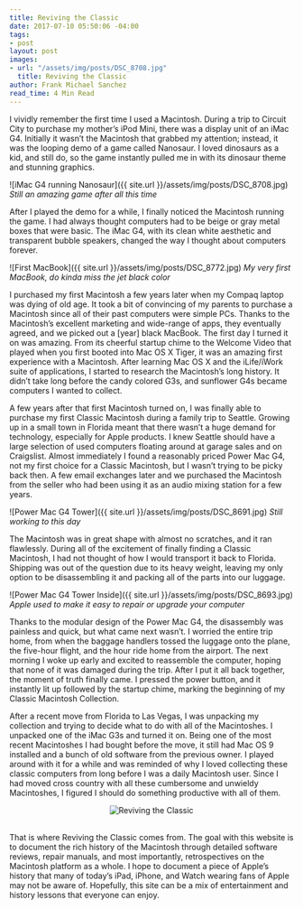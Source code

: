 ```yaml
---
title: Reviving the Classic
date: 2017-07-10 05:50:06 -04:00
tags:
- post
layout: post
images:
- url: "/assets/img/posts/DSC_8708.jpg"
  title: Reviving the Classic
author: Frank Michael Sanchez
read_time: 4 Min Read
---
```


I vividly remember the first time I used a Macintosh. During a trip to Circuit City to purchase my mother’s iPod Mini, there was a display unit of an iMac G4. Initially it wasn’t the Macintosh that grabbed my attention; instead, it was the looping demo of a game called Nanosaur. I loved dinosaurs as a kid, and still do, so the game instantly pulled me in with its dinosaur theme and stunning graphics.

![iMac G4 running Nanosaur]({{ site.url }}/assets/img/posts/DSC_8708.jpg)
*Still an amazing game after all this time*

After I played the demo for a while, I finally noticed the Macintosh running the game. I had always thought computers had to be beige or gray metal boxes that were basic. The iMac G4, with its clean white aesthetic and transparent bubble speakers, changed the way I thought about computers forever.

![First MacBook]({{ site.url }}/assets/img/posts/DSC_8772.jpg)
*My very first MacBook, do kinda miss the jet black color*

I purchased my first Macintosh a few years later when my Compaq laptop was dying of old age. It took a bit of convincing of my parents to purchase a Macintosh since all of their past computers were simple PCs. Thanks to the Macintosh’s excellent marketing and wide-range of apps, they eventually agreed, and we picked out a [year] black MacBook. The first day I turned it on was amazing. From its cheerful startup chime to the Welcome Video that played when you first booted into Mac OS X Tiger, it was an amazing first experience with a Macintosh. After learning Mac OS X and the iLife/iWork suite of applications, I started to research the Macintosh’s long history. It didn’t take long before the candy colored G3s, and sunflower G4s became computers I wanted to collect.

A few years after that first Macintosh turned on, I was finally able to purchase my first Classic Macintosh during a family trip to Seattle. Growing up in a small town in Florida meant that there wasn’t a huge demand for technology, especially for Apple products. I knew Seattle should have a large selection of used computers floating around at garage sales and on Craigslist. Almost immediately I found a reasonably priced Power Mac G4, not my first choice for a Classic Macintosh, but I wasn’t trying to be picky back then. A few email exchanges later and we purchased the Macintosh from the seller who had been using it as an audio mixing station for a few years.

![Power Mac G4 Tower]({{ site.url }}/assets/img/posts/DSC_8691.jpg)
*Still working to this day*

The Macintosh was in great shape with almost no scratches, and it ran flawlessly. During all of the excitement of finally finding a Classic Macintosh, I had not thought of how I would transport it back to Florida. Shipping was out of the question due to its heavy weight, leaving my only option to be disassembling it and packing all of the parts into our luggage.

![Power Mac G4 Tower Inside]({{ site.url }}/assets/img/posts/DSC_8693.jpg)
*Apple used to make it easy to repair or upgrade your computer*

Thanks to the modular design of the Power Mac G4, the disassembly was painless and quick, but what came next wasn’t. I worried the entire trip home, from when the baggage handlers tossed the luggage onto the plane, the five-hour flight, and the hour ride home from the airport. The next morning I woke up early and excited to reassemble the computer, hoping that none of it was damaged during the trip. After I put it all back together,  the moment of truth finally came. I pressed the power button, and it instantly lit up followed by the startup chime, marking the beginning of my Classic Macintosh Collection.

After a recent move from Florida to Las Vegas, I was unpacking my collection and trying to decide what to do with all of the Macintoshes. I unpacked one of the iMac G3s and turned it on. Being one of the most recent Macintoshes I had bought before the move, it still had Mac OS 9 installed and a bunch of old software from the previous owner. I played around with it for a while and was reminded of why I loved collecting these classic computers from long before I was a daily Macintosh user. Since I had moved cross country with all these cumbersome and unwieldy Macintoshes, I figured I should do something productive with all of them.

<center><img title="Reviving the Classic" alt="Reviving the Classic" src="{{site.baseurl}}/assets/img/logo.png" srcset="{{site.baseurl}}/assets/img/logo-2x.png 2x" /></center><br>

That is where Reviving the Classic comes from. The goal with this website is to document the rich history of the Macintosh through detailed software reviews, repair manuals, and most importantly, retrospectives on the Macintosh platform as a whole. I hope to document a piece of Apple’s history that many of today’s iPad, iPhone, and Watch wearing fans of Apple may not be aware of. Hopefully, this site can be a mix of entertainment and history lessons that everyone can enjoy.